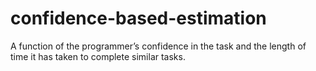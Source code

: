 # confidence-based-estimation
A function of the programmer’s confidence in the task and the length of time it has taken to complete similar tasks.
